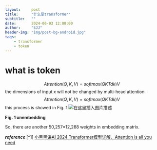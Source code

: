 ```yaml
---
layout:     post
title:      "什么是transformer"
subtitle:   ""
date:       2024-06-03 12:00:00
author:     "SJJ"
header-img: "img/post-bg-android.jpg"
tags:
    - transformer
    - token
---
```

# what is token
$$Attention(Q,K,V)=softmax(QKTdk)V$$
the dimensions of input x will not be changed by multi-head attention.
$$Attention(Q,K,V)=softmax(QKTdk)V$$
 this process is showed in Fig. 1
![在这里插入图片描述](https://img-blog.csdnimg.cn/direct/df1a269b282149879d72031de443decc.png)

**Fig. 1 unembedding**

So, there are another 50,257×12,288 weights in embedding matrix.

***reference***
[^1] [小黑黑讲AI 2024 Transformer模型详解，Attention is all you need](https://www.bilibili.com/video/BV14m421u7EM/)

